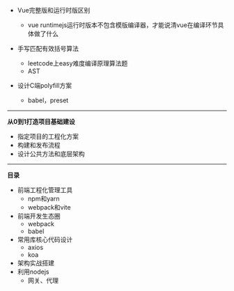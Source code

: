 - Vue完整版和运行时版区别
  - vue runtimejs运行时版本不包含模版编译器，才能说清vue在编译环节具体做了什么

- 手写匹配有效括号算法
  - leetcode上easy难度编译原理算法题
  - AST

- 设计C端polyfill方案
  - babel，preset 

---

**从0到1打造项目基础建设**
- 指定项目的工程化方案
- 构建和发布流程
- 设计公共方法和底层架构

---
**目录**
- 前端工程化管理工具
  - npm和yarn
  - webpack和vite
- 前端开发生态圈
  - webpack
  - babel
- 常用库核心代码设计
  - axios
  - koa
- 架构实战搭建
- 利用nodejs
  - 网关、代理
